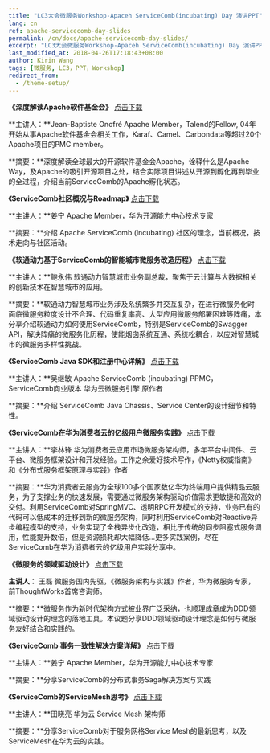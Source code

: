 ```yaml
---
title: "LC3大会微服务Workshop-Apaceh ServiceComb(incubating) Day 演讲PPT"
lang: cn
ref: apache-servicecomb-day-slides
permalink: /cn/docs/apache-servicecomb-day-slides/
excerpt: "LC3大会微服务Workshop-Apaceh ServiceComb(incubating) Day 演讲PPT"
last_modified_at: 2018-04-26T17:18:43+08:00
author: Kirin Wang
tags: [微服务, LC3，PPT，Workshop]
redirect_from:
  - /theme-setup/
---
```





**《深度解读Apache软件基金会》**
[点击下载](/assets/slides/20180627/1_How_Apache_works_jb.pdf)

**主讲人：**Jean-Baptiste Onofré Apache Member，Talend的Fellow, 04年开始从事Apache软件基金会相关工作，Karaf、Camel、Carbondata等超过20个Apache项目的PMC member。

**摘要：**深度解读全球最大的开源软件基金会Apache，诠释什么是Apache Way，及Apache的吸引开源项目之处，结合实际项目讲述从开源到孵化再到毕业的全过程，介绍当前ServiceComb的Apache孵化状态。


**《ServiceComb社区概况与Roadmap》**
[点击下载](/assets/slides/20180627/2_ServiceComb-introduction-jiangning.pdf)

**主讲人：**姜宁 Apache Member，华为开源能力中心技术专家

**摘要：**介绍 Apache ServiceComb (incubating) 社区的理念，当前概况，技术走向与社区活动。


**《软通动力基于ServiceComb的智能城市微服务改造历程》**
[点击下载](/assets/slides/20180627/3_How_Smart_City_Microserviced_Based_on_ServiceComb_from_iSoftStone.pdf)

**主讲人：**鲍永伟 软通动力智慧城市业务副总裁，聚焦于云计算与大数据相关的创新技术在智慧城市的应用。

**摘要：**软通动力智慧城市业务涉及系统繁多并交互复杂，在进行微服务化时面临微服务粒度设计不合理、代码重复率高、大型应用微服务部署困难等阵痛，本分享介绍软通动力如何使用ServiceComb，特别是ServiceComb的Swagger API，解决阵痛的微服务化历程，使能烟囱系统互通、系统松耦合，以应对智慧城市的微服务多样性挑战。


**《ServiceComb Java SDK和注册中心详解》**
[点击下载](/assets/slides/20180627/4_Java_sdk_details_wujimin.pdf)

**主讲人：**吴继敏 Apache ServiceComb (incubating) PPMC，ServiceComb商业版本 华为云微服务引擎 原作者

**摘要：**介绍 ServiceComb Java Chassis、Service Center的设计细节和特性。


**《ServiceComb在华为消费者云的亿级用户微服务实践》**
 [点击下载](/assets/slides/20180627/5_Millions_Users_Solution_Based_on_ServiceComb_Microservices_from_Huawei_Consumer_Cloud_lilinfeng.pdf)

**主讲人：**李林锋 华为消费者云应用市场微服务架构师，多年平台中间件、云平台、微服务框架设计和开发经验。工作之余爱好技术写作，《Netty权威指南》和《分布式服务框架原理与实践》作者

**摘要：**华为消费者云服务为全球100多个国家数亿华为终端用户提供精品云服务，为了支撑业务的快速发展，需要通过微服务架构驱动价值需求更敏捷和高效的交付。利用ServiceComb对SpringMVC、透明RPC开发模式的支持，业务已有的代码可以低成本的迁移到新的微服务架构，同时利用ServiceComb对Reactive异步编程模型的支持，业务实现了全栈异步化改造，相比于传统的同步阻塞式服务调用，性能提升数倍，但是资源损耗却大幅降低…更多实践案例，尽在ServiceComb在华为消费者云的亿级用户实践分享中。


**《微服务的领域驱动设计》**
[点击下载](/assets/slides/20180627/6_DDD_in_Microservics_wanglei.pdf)

**主讲人：** 王磊 微服务国内先驱，《微服务架构与实践》作者，华为微服务专家，前ThoughtWorks首席咨询师。

**摘要：**微服务作为新时代架构方式被业界广泛采纳，也顺理成章成为DDD领域驱动设计的理念的落地工具。本议题分享DDD领域驱动设计理念是如何与微服务友好结合和实践的。


**《ServiceComb 事务一致性解决方案详解》**
[点击下载](/assets/slides/20180627/7_Detailed_Introduction_of_Transaction_Consistency_Solution_from_ServiceComb-Saga.pdf)

**主讲人：**姜宁 Apache Member，华为开源能力中心技术专家

**摘要：**分享ServiceComb的分布式事务Saga解决方案与实践


**《ServiceComb的ServiceMesh思考》**
[点击下载](/assets/slides/20180627/8_Thinking_about_ServiceMesh_in_ServiceComb.pdf)

**主讲人：**田晓亮 华为云 Service Mesh 架构师

**摘要：**分享ServiceComb对于服务网格Service Mesh的最新思考，以及ServiceMesh在华为云的实践。

